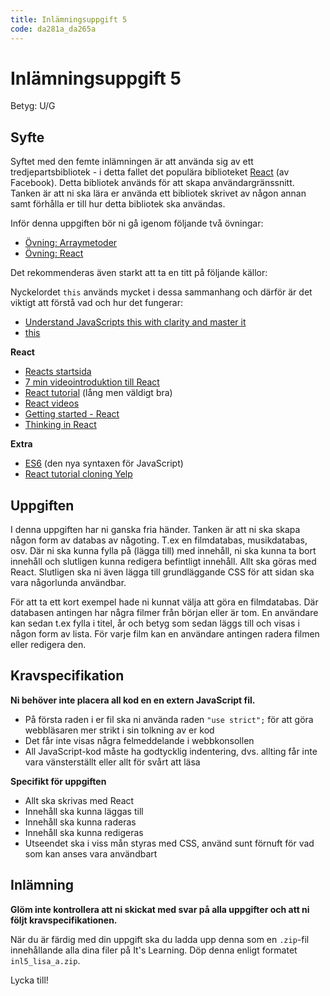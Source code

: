 ```yaml
---
title: Inlämningsuppgift 5
code: da281a_da265a
---
```


# Inlämningsuppgift 5

Betyg: U/G

## Syfte

Syftet med den femte inlämningen är att använda sig av ett tredjepartsbibliotek - i detta fallet det populära biblioteket [React](https://facebook.github.io/react/index.html) (av Facebook). Detta bibliotek används för att skapa användargränssnitt. Tanken är att ni ska lära er använda ett bibliotek skrivet av någon annan samt förhålla er till hur detta bibliotek ska användas.

Inför denna uppgiften bör ni gå igenom följande två övningar:

* [Övning: Arraymetoder](/courses/da281a_da265a/material/array_methods.html)
* [Övning: React](/courses/da281a_da265a/material/react_exercise.html)

Det rekommenderas även starkt att ta en titt på följande källor:

Nyckelordet `this` används mycket i dessa sammanhang och därför är det viktigt att förstå vad och hur det fungerar:

* [Understand JavaScripts this with clarity and master it](http://javascriptissexy.com/understand-javascripts-this-with-clarity-and-master-it/)
* [this](https://developer.mozilla.org/en-US/docs/Web/JavaScript/Reference/Operators/this)

**React**

* [Reacts startsida](https://facebook.github.io/react/index.html)
* [7 min videointroduktion till React](https://egghead.io/lessons/react-react-in-7-minutes#/tab-discuss)
* [React tutorial](http://tylermcginnis.com/reactjs-tutorial-a-comprehensive-guide-to-building-apps-with-react/) (lång men väldigt bra)
* [React videos](https://egghead.io/courses/react-fundamentals)
* [Getting started - React](https://scotch.io/tutorials/learning-react-getting-started-and-concepts)
* [Thinking in React](https://facebook.github.io/react/docs/thinking-in-react.html)

**Extra**

* [ES6](http://coenraets.org/present/es6/#22) (den nya syntaxen för JavaScript)
* [React tutorial cloning Yelp](https://www.fullstackreact.com/articles/react-tutorial-cloning-yelp/)

## Uppgiften

I denna uppgiften har ni ganska fria händer. Tanken är att ni ska skapa någon form av databas av någoting. T.ex en filmdatabas, musikdatabas, osv. Där ni ska kunna fylla på (lägga till) med innehåll, ni ska kunna ta bort innehåll och slutligen kunna redigera befintligt innehåll. Allt ska göras med React. Slutligen ska ni även lägga till grundläggande CSS för att sidan ska vara någorlunda användbar.

För att ta ett kort exempel hade ni kunnat välja att göra en filmdatabas. Där databasen antingen har några filmer från början eller är tom. En användare kan sedan t.ex fylla i titel, år och betyg som sedan läggs till och visas i någon form av lista. För varje film kan en användare antingen radera filmen eller redigera den.

## Kravspecifikation

**Ni behöver inte placera all kod en en extern JavaScript fil.**

* På första raden i er fil ska ni använda raden `"use strict";` för att göra webbläsaren mer strikt i sin tolkning av er kod
* Det får inte visas några felmeddelande i webbkonsollen
* All JavaScript-kod måste ha godtycklig indentering, dvs. allting får inte vara vänsterställt eller allt för svårt att läsa

**Specifikt för uppgiften**

* Allt ska skrivas med React
* Innehåll ska kunna läggas till
* Innehåll ska kunna raderas
* Innehåll ska kunna redigeras
* Utseendet ska i viss mån styras med CSS, använd sunt förnuft för vad som kan anses vara användbart

## Inlämning

**Glöm inte kontrollera att ni skickat med svar på alla uppgifter och att ni följt kravspecifikationen.**

När du är färdig med din uppgift ska du ladda upp denna som en `.zip`-fil innehållande alla dina filer på It's Learning. Döp denna enligt formatet `inl5_lisa_a.zip`.

Lycka till!
